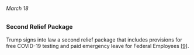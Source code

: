 ###### March 18

###  Second Relief Package

Trump signs into law a second relief package that includes provisions for free COVID-19 testing and paid emergency leave for Federal Employees [[9]](https://www.cnn.com/2020/02/06/health/wuhan-coronavirus-timeline-fast-facts/index.html). 